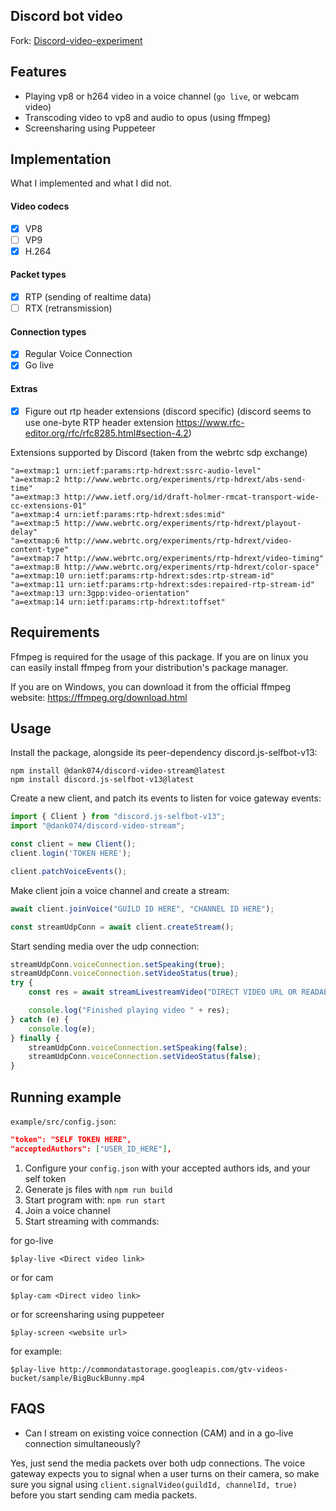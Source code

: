 ## Discord bot video
Fork: [Discord-video-experiment](https://github.com/mrjvs/Discord-video-experiment)

## Features
 - Playing vp8 or h264 video in a voice channel (`go live`, or webcam video)
 - Transcoding video to vp8 and audio to opus (using ffmpeg)
 - Screensharing using Puppeteer

## Implementation
What I implemented and what I did not.

#### Video codecs
 - [X] VP8
 - [ ] VP9
 - [X] H.264

#### Packet types
 - [X] RTP (sending of realtime data)
 - [ ] RTX (retransmission)

#### Connection types
 - [X] Regular Voice Connection
 - [X] Go live

#### Extras
 - [X] Figure out rtp header extensions (discord specific) (discord seems to use one-byte RTP header extension https://www.rfc-editor.org/rfc/rfc8285.html#section-4.2)

Extensions supported by Discord (taken from the webrtc sdp exchange)
```
"a=extmap:1 urn:ietf:params:rtp-hdrext:ssrc-audio-level"
"a=extmap:2 http://www.webrtc.org/experiments/rtp-hdrext/abs-send-time"
"a=extmap:3 http://www.ietf.org/id/draft-holmer-rmcat-transport-wide-cc-extensions-01"
"a=extmap:4 urn:ietf:params:rtp-hdrext:sdes:mid"
"a=extmap:5 http://www.webrtc.org/experiments/rtp-hdrext/playout-delay"
"a=extmap:6 http://www.webrtc.org/experiments/rtp-hdrext/video-content-type"
"a=extmap:7 http://www.webrtc.org/experiments/rtp-hdrext/video-timing"
"a=extmap:8 http://www.webrtc.org/experiments/rtp-hdrext/color-space"
"a=extmap:10 urn:ietf:params:rtp-hdrext:sdes:rtp-stream-id"
"a=extmap:11 urn:ietf:params:rtp-hdrext:sdes:repaired-rtp-stream-id"
"a=extmap:13 urn:3gpp:video-orientation"
"a=extmap:14 urn:ietf:params:rtp-hdrext:toffset"
```
## Requirements
Ffmpeg is required for the usage of this package. If you are on linux you can easily install ffmpeg from your distribution's package manager.

If you are on Windows, you can download it from the official ffmpeg website: https://ffmpeg.org/download.html

## Usage
Install the package, alongside its peer-dependency discord.js-selfbot-v13:
```
npm install @dank074/discord-video-stream@latest
npm install discord.js-selfbot-v13@latest
```

Create a new client, and patch its events to listen for voice gateway events:
```typescript
import { Client } from "discord.js-selfbot-v13";
import "@dank074/discord-video-stream";

const client = new Client();
client.login('TOKEN HERE');

client.patchVoiceEvents();
```

Make client join a voice channel and create a stream:
```typescript
await client.joinVoice("GUILD ID HERE", "CHANNEL ID HERE");

const streamUdpConn = await client.createStream();
```

Start sending media over the udp connection:
```typescript
streamUdpConn.voiceConnection.setSpeaking(true);
streamUdpConn.voiceConnection.setVideoStatus(true);
try {
    const res = await streamLivestreamVideo("DIRECT VIDEO URL OR READABLE STREAM HERE", streamUdpConn);

    console.log("Finished playing video " + res);
} catch (e) {
    console.log(e);
} finally {
    streamUdpConn.voiceConnection.setSpeaking(false);
    streamUdpConn.voiceConnection.setVideoStatus(false);
}
```
## Running example
`example/src/config.json`:
```json
"token": "SELF TOKEN HERE",
"acceptedAuthors": ["USER_ID_HERE"],
```

1. Configure your `config.json` with your accepted authors ids, and your self token
2. Generate js files with ```npm run build```
3. Start program with: ```npm run start```
4. Join a voice channel
5. Start streaming with commands: 

for go-live
```
$play-live <Direct video link>
```
or for cam
```
$play-cam <Direct video link>
```
or for screensharing using puppeteer
```
$play-screen <website url>
```
for example:
```
$play-live http://commondatastorage.googleapis.com/gtv-videos-bucket/sample/BigBuckBunny.mp4
```

## FAQS
- Can I stream on existing voice connection (CAM) and in a go-live connection simultaneously?

Yes, just send the media packets over both udp connections. The voice gateway expects you to signal when a user turns on their camera, so make sure you signal using `client.signalVideo(guildId, channelId, true)` before you start sending cam media packets.
